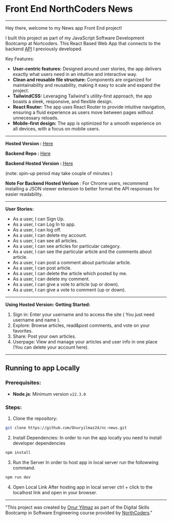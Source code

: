 # Front End NorthCoders News

--- 
Hey there, welcome to my News app Front End project!

I built this project as part of my JavaScript Software Development Bootcamp at Nortcoders. This React Based Web App that connects to the backend [API](https://github.com/Onuryilmaz24/nc-news-project) I previously developed. 

Key Features:

- **User-centric features:** Designed around user stories, the app delivers exactly what users need in an intuitive and interactive way.
- **Clean and reusable file structure:** Components are organized for maintainability and reusability, making it easy to scale and expand the project.
- **TailwindCSS:**  Leveraging Tailwind's utility-first approach, the app boasts a sleek, responsive, and flexible design.
- **React Router:** The app uses React Router to provide intuitive navigation, ensuring a fluid experience as users move between pages without unnecessary reloads.
- **Mobile-first design:** The app is optimized for a smooth experience on all devices, with a focus on mobile users.

---

**Hosted Version :** [Here](https://nc-marketplace-onur.netlify.app/)

**Backend Repo :** [Here](https://github.com/Onuryilmaz24/nc-news-project)

**Backend Hosted Version :** [Here](https://nc-news-project-w66a.onrender.com/api) 

(note: spin-up period may take couple of minutes )

**Note For Backend Hosted Verison** : For Chrome users, recommend installing a JSON viewer extension to better format the API responses for easier readability.

---
**User Stories:**
- As a user, I can Sign Up. 
- As a user, I can Log In to app.
- As a user, I can log off.
- As a user, I can delete my account.
- As s user, I can see all articles.
- As a user, I can see articles for particular category.
- As a user, I can see the particular article and the comments about article.
- As a user, I can post a comment about particular article.
- As a user, I can post article.
- As a user, I can delete the article which posted by me.
- As a user, I can delete my comment.
- As a user, I can give a vote to article (up or down).
- As a user, I can give a vote to comment (up or down).

---
**Using Hosted Version:**
**Getting Started:**
1. Sign in: Enter your username and to access the site ( You just need username and name ).
2. Explore: Browse articles, read&post comments, and vote on your favorites.
3. Share: Post your own articles.
4. Userpage: View and manage your articles and user info in one place (You can delete your account here).

---

## Running to app Locally

### Prerequisites:

- **Node.js**: Minimum version `v22.3.0`

### Steps:
1. Clone the repository:
```bash
git clone https://github.com/Onuryilmaz24/nc-news.git
```
2. Install Dependencies:
In order to run the app locally you need to install developer dependencies
```bash
npm install
```
3. Run the Server
In order to host app in local server run the followwing command.
```bash
npm run dev
```
4. Open Local Link
After hosting app in local server ctrl + click to the localhost link and open in your browser.

---
"This project was created by [Onur Yilmaz](https://github.com/Onuryilmaz24) as part of the Digital Skills Bootcamp in Software Engineering course provided by [NorthCoders](https://northcoders.com/)."
